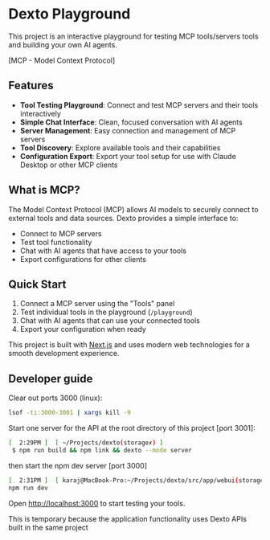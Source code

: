 # Dexto Playground

This project is an interactive playground for testing MCP tools/servers tools and building your own AI agents.

[MCP - Model Context Protocol]

## Features

- **Tool Testing Playground**: Connect and test MCP servers and their tools interactively
- **Simple Chat Interface**: Clean, focused conversation with AI agents
- **Server Management**: Easy connection and management of MCP servers
- **Tool Discovery**: Explore available tools and their capabilities
- **Configuration Export**: Export your tool setup for use with Claude Desktop or other MCP clients

## What is MCP?

The Model Context Protocol (MCP) allows AI models to securely connect to external tools and data sources. Dexto provides a simple interface to:

- Connect to MCP servers
- Test tool functionality
- Chat with AI agents that have access to your tools
- Export configurations for other clients

## Quick Start

1. Connect a MCP server using the "Tools" panel
2. Test individual tools in the playground (`/playground`)
3. Chat with AI agents that can use your connected tools
4. Export your configuration when ready

This project is built with [Next.js](https://nextjs.org) and uses modern web technologies for a smooth development experience.

## Developer guide

Clear out ports 3000 (linux):
```bash
lsof -ti:3000-3001 | xargs kill -9   
```

Start one server for the API at the root directory of this project [port 3001]:
```bash
[  2:29PM ]  [ ~/Projects/dexto(storage✗) ]
 $ npm run build && npm link && dexto --mode server
 ```

then start the npm dev server [port 3000]

```bash
[  2:31PM ]  [ karaj@MacBook-Pro:~/Projects/dexto/src/app/webui(storage✗) ]
npm run dev
```

Open [http://localhost:3000](http://localhost:3000) to start testing your tools.

This is temporary because the application functionality uses Dexto APIs built in the same project
